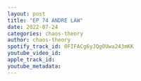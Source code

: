 ```yaml
---
layout: post
title: "EP 74 ANDRE LAW"
date: 2022-07-24
categories: chaos-theory
author: chaos-theory
spotify_track_id: 0FIFACg6yJQg0Uwa243mKK
youtube_video_id: 
apple_track_id: 
youtube_metadata: 
---
```

